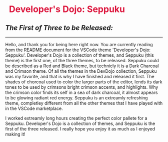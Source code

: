#  __<span style="color: crimson; margin: 12px;"> Developer's Dojo: Seppuku</span>__


## _The First of Three to be Released:_

---
Hello, and thank you for being here right now. You are currently reading from the README document for the VSCode theme 'Developer's Dojo: Seppuku'. Developer's Dojo is a collection of themes, and Seppuku (this theme) is the first one, of the three themes, to be released. Seppuku could be described as a Red and Black theme, but technicly it is a Dark Charcoal and Crimson theme. Of all the themes in the DevDojo collection, Seppuku was my favorite, and that is why I have finished and released it first. The shades of chorcoal used to color the larger parts of the editor, lends its dark tones to be used by crimsons bright crimson accents, and highlights. Why the crimson color finds its self in a sea of dark charcoal, it almost appears to be glowing radiant red energy. Seppuku is an extreamly refreshing theme, completley different from all the other themes that I have played with in the VSCode marketplace. 


I worked extreamly long hours creating the perfect color pallete for a Seppuku.  Developer's Dojo is a collection of themes, and Seppuku is the first of the three released. I really hope you enjoy it as much as I enjoyed making it!
